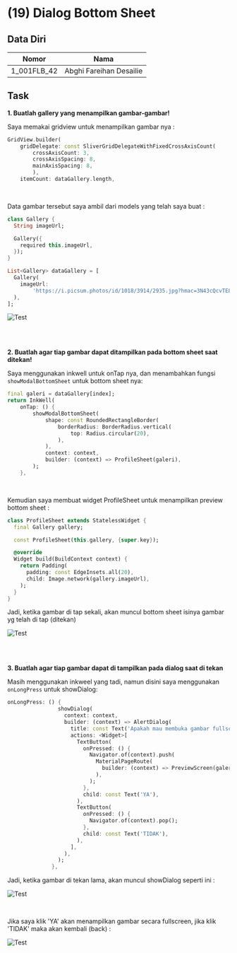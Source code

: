 # (19) Dialog Bottom Sheet

## Data Diri

| Nomor       | Nama                    |
| ----------- | ----------------------- |
| 1_001FLB_42 | Abghi Fareihan Desailie |

## Task

**1. Buatlah gallery yang menampilkan gambar-gambar!**

Saya memakai gridview untuk menampilkan gambar nya :

```dart
GridView.builder(
    gridDelegate: const SliverGridDelegateWithFixedCrossAxisCount(
        crossAxisCount: 3,
        crossAxisSpacing: 8,
        mainAxisSpacing: 8,
        ),
    itemCount: dataGallery.length,
```

<br>

Data gambar tersebut saya ambil dari models yang telah saya buat :

```dart
class Gallery {
  String imageUrl;

  Gallery({
    required this.imageUrl,
  });
}

List<Gallery> dataGallery = [
  Gallery(
    imageUrl:
        'https://i.picsum.photos/id/1018/3914/2935.jpg?hmac=3N43cQcvTE8NItexePvXvYBrAoGbRssNMpuvuWlwMKg',
  ),
];
```

![Test](../screenshots/ss_task_1.png)

<br>
<br>

**2. Buatlah agar tiap gambar dapat ditampilkan pada bottom sheet saat ditekan!**

Saya menggunakan inkwell untuk onTap nya, dan menambahkan fungsi `showModalBottomSheet` untuk bottom sheet nya:

```dart
final galeri = dataGallery[index];
return InkWell(
    onTap: () {
        showModalBottomSheet(
            shape: const RoundedRectangleBorder(
                borderRadius: BorderRadius.vertical(
                    top: Radius.circular(20),
                ),
            ),
            context: context,
            builder: (context) => ProfileSheet(galeri),
        );
    },
```

<br>

Kemudian saya membuat widget ProfileSheet untuk menampilkan preview bottom sheet :

```dart
class ProfileSheet extends StatelessWidget {
  final Gallery gallery;

  const ProfileSheet(this.gallery, {super.key});

  @override
  Widget build(BuildContext context) {
    return Padding(
      padding: const EdgeInsets.all(20),
      child: Image.network(gallery.imageUrl),
    );
  }
}
```

Jadi, ketika gambar di tap sekali, akan muncul bottom sheet isinya gambar yg telah di tap (ditekan)

![Test](../screenshots/ss_task_2.png)

<br>
<br>

**3. Buatlah agar tiap gambar dapat di tampilkan pada dialog saat di tekan**

Masih menggunakan inkweel yang tadi, namun disini saya menggunakan `onLongPress` untuk showDialog:

```dart
onLongPress: () {
                showDialog(
                  context: context,
                  builder: (context) => AlertDialog(
                    title: const Text('Apakah mau membuka gambar fullscreen?'),
                    actions: <Widget>[
                      TextButton(
                        onPressed: () {
                          Navigator.of(context).push(
                            MaterialPageRoute(
                              builder: (context) => PreviewScreen(galeri),
                            ),
                          );
                        },
                        child: const Text('YA'),
                      ),
                      TextButton(
                        onPressed: () {
                          Navigator.of(context).pop();
                        },
                        child: const Text('TIDAK'),
                      ),
                    ],
                  ),
                );
              },
```

Jadi, ketika gambar di tekan lama, akan muncul showDialog seperti ini :

![Test](../screenshots/ss_task_3.png)

<br>

Jika saya klik 'YA' akan menampilkan gambar secara fullscreen, jika klik 'TIDAK' maka akan kembali (back) :

![Test](../screenshots/ss_task_4.png)
